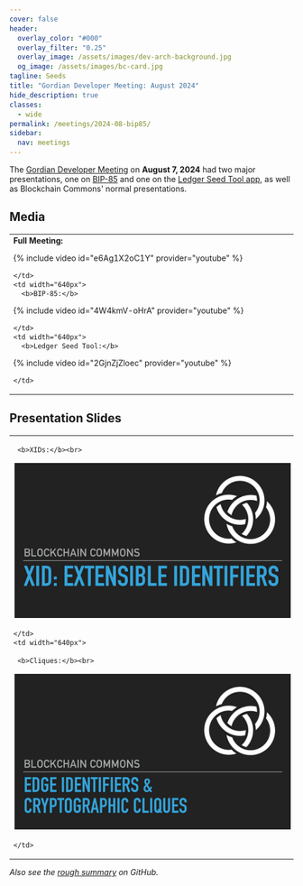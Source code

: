 ```yaml
---
cover: false
header:
  overlay_color: "#000"
  overlay_filter: "0.25"
  overlay_image: /assets/images/dev-arch-background.jpg
  og_image: /assets/images/bc-card.jpg
tagline: Seeds
title: "Gordian Developer Meeting: August 2024"
hide_description: true
classes:
  - wide
permalink: /meetings/2024-08-bip85/
sidebar:
  nav: meetings
---
```


The [Gordian Developer Meeting](https://www.blockchaincommons.com/subscribe/#gordian-developers) on **August 7, 2024** had two major presentations, one on [BIP-85](https://bip85.com/) and one on the [Ledger Seed Tool app](https://support.ledger.com/article/Seed-tool), as well as Blockchain Commons' normal presentations.

## Media

<table width="100%">
  <tr>
    <td width="640px">
      <b>Full Meeting:</b>

{% include video id="e6Ag1X2oC1Y" provider="youtube" %}

    </td>
    <td width="640px">
      <b>BIP-85:</b>

{% include video id="4W4kmV-oHrA" provider="youtube" %}

    </td>
    <td width="640px">
      <b>Ledger Seed Tool:</b>

{% include video id="2GjnZjZloec" provider="youtube" %}

    </td>
  </tr>
</table>

## Presentation Slides

<table width="100%">
  <tr>
    <td width="640px">

     <b>XIDs:</b><br>

<a href="/assets/pdfs/xids.pdf"><img src="/assets/pdfs/xids.jpg" style="border:2px solid white"></a>

    </td>
    <td width="640px">

     <b>Cliques:</b><br>

<a href="/assets/pdfs/cliques.pdf"><img src="/assets/pdfs/cliques.jpg" style="border:2px solid white"></a>

    </td>
  </tr>
</table>

_Also see the [rough summary](https://github.com/BlockchainCommons/Gordian-Developer-Community/discussions/137) on GitHub._
